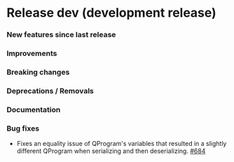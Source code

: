 # Release dev (development release)

### New features since last release

### Improvements

### Breaking changes

### Deprecations / Removals

### Documentation

### Bug fixes

- Fixes an equality issue of QProgram's variables that resulted in a slightly different QProgram when serializing and then deserializing.
  [#684](https://github.com/qilimanjaro-tech/qililab/pull/684)
